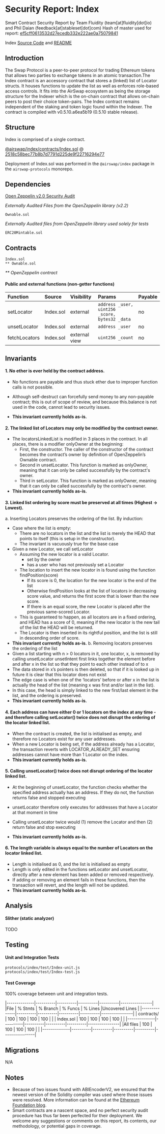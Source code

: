 # Security Report: Index

Smart Contract Security Report by Team Fluidity (team[at]fluidity[dot]io) and Phil Daian (feedback[at]stableset[dot]com)
Hash of master used for report: [ef5cff0613532d27ecedb332e222ae0a75079841](https://github.com/airswap/airswap-protocols/commit/ef5cff0613532d27ecedb332e222ae0a75079841)

Index [Source Code](https://github.com/airswap/airswap-protocols/tree/master/protocols/index) and [README](../README.md)

## Introduction

The Swap Protocol is a peer-to-peer protocol for trading Ethereum tokens that allows two parties to exchange tokens in an atomic transaction.The Index contract is an accessory contract that stores a (linked) list of Locator structs. It houses functions to update the list as well as enforces role-based access controls. It fits into the AirSwap ecosystem as being the storage structure for the Indexer which is the on-chain contract that allows on-chain peers to post their choice token-pairs. The Index contract remains independent of the staking and token logic found within the Indexer. The contract is compiled with v0.5.10.a6ea5b19 (0.5.10 stable release).

## Structure

Index is comprised of a single contract.

[@airswap/index/contracts/Index.sol](../contracts/Index.sol) @ [2518c58bec77b8b7d7791d225de9f22716294e77](https://github.com/airswap/airswap-protocols/commit/2518c58bec77b8b7d7791d225de9f22716294e77)

Deployment of Index.sol was performed in the `@airswap/index` package in the `airswap-protocols` monorepo.

## Dependencies

[Open Zeppelin v2.0 Security Audit](https://drive.google.com/file/d/1gWUV0qz3n52VEUwoT-VlYmscPxxo9xhc/view)

_Externally Audited Files from the OpenZeppelin library (v2.2)_

```
Ownable.sol
```

_Externally Audited files from OpenZeppelin library used solely for tests_

```
ERC20Mintable.sol
```

## Contracts

```
Index.sol
** Ownable.sol
```

_\*\* OpenZeppelin contract_

#### Public and external functions (non-getter functions)

| Function     | Source      | Visibility   | Params                                                             | Payable |
| :-------     | :---------- | :----------- | :----------------------------------------------------------------- | :------ |
| setLocator   | Index.sol   | external     | `address _user, uint256 _score, bytes32 _data`                     | no      |
| unsetLocator | Index.sol   | external     | `address _user`                                                    | no      |
| fetchLocators| Index.sol   | external view| `uint256 _count`                                                   | no      |

## Invariants

#### 1. No ether is ever held by the contract address.

- No functions are payable and thus stuck ether due to improper function calls is not possible.

- Although self-destruct can forcefully send money to any non-payable contract; this is out of scope of review, and because this.balance is not used in the code, cannot lead to security issues.

- **This invariant currently holds as-is.**

#### 2. The linked list of Locators may only be modified by the contract owner.

- The locatorsLinkedList is modified in 3 places in the contract. In all places, there is a modifier onlyOwner at the beginning:
    - First, the constructor. The caller of the constructor of the contract becomes the contract’s owner by definition of OpenZeppelin’s Ownable contract.
    - Second in unsetLocator. This function is marked as onlyOwner, meaning that it can only be called successfully by the contract's owner.
    - Third in setLocator. This function is marked as onlyOwner, meaning that it can only be called successfully by the contract's owner.
- **This invariant currently holds as-is.**


#### 3. Linked list ordering by score must be preserved at all times (Highest -> Lowest).

a. Inserting Locators preserves the ordering of the list.
By induction:
- Case where the list is empty:
    - There are no locators in the list and the list is merely the HEAD that points to itself (this is setup in the constructor).
    - The invariant is vacuously true for the base case
- Given a new Locator, we call setLocator
    - Assuming the new locator is a valid Locator.
        - set by the owner
        - has a user who has not previously set a Locator
    - The location to insert the new locator in is found using the function findPosition(score)
        - If its score is 0, the location for the new locator is the end of the list
        - Otherwise findPosition looks at the list of locators in decreasing score value, and returns the first score that is lower than the new score.
        - If there is an equal score, the new Locator is placed after the previous same-scored Locator.
    - This is guaranteed to happen, as all locators are in a fixed ordering, and HEAD has a score of 0, meaning if the new locator is the new tail of the list the HEAD will be returned.
    - The Locator is then inserted in its rightful position, and the list is still in descending order of score.
- **This invariant currently holds as-is.**
b. Removing locators preserves the ordering of the list
- Given a list starting with n > 0 locators in it, one locator, x, is removed by calling unsetLocator
unsetIntent first links together the element before and after x in the list so that they point to each other instead of to x
- The data stored in x’s pointers is then deleted, so that if it is looked up in future it is clear that this locator does not exist
- The edge case is when one of the ‘locators’ before or after x in the list is actually the head of the list (meaning x was first and/or last in the list).
- In this case, the head is simply linked to the new first/last element in the list, and the ordering is preserved.
- **This invariant currently holds as-is.**

#### 4. Each address can have either 0 or 1 locators on the index at any time - and therefore calling setLocator() twice does not disrupt the ordering of the locator linked list.

- When the contract is created, the list is initialised as empty, and therefore no Locators exist for any user addresses.
- When a new Locator is being set, if the address already has a Locator, the transaction reverts with LOCATOR_ALREADY_SET ensuring addresses cannot have more than 1 Locator on the index.
- **This invariant currently holds as-is.**

#### 5. Calling unsetLocator() twice does not disrupt ordering of the locator linked list.

- At the beginning of unsetLocator, the function checks whether the specified address actually has an address. If they do not, the function returns false and stopped executing
- unsetLocator therefore only executes for addresses that have a Locator at that moment in time
- Calling unsetLocator twice would (1) remove the Locator and then (2) return false and stop executing

- **This invariant currently holds as-is.**

#### 6. The length variable is always equal to the number of Locators on the locator linked list.
- Length is initialised as 0, and the list is initialised as empty
- Length is only edited in the functions setLocator and unsetLocator, directly after a new element has been added or removed respectively.
- If adding or removing an element fails in these functions, then the transaction will revert, and the length will not be updated.
- **This invariant currently holds as-is.**

## Analysis

#### Slither (static analyzer)

TODO

## Testing

#### Unit and Integration Tests

```
protocols/index/test/Index-unit.js
protocols/index/test/Index-test.js
```

#### Test Coverage

100% coverage between unit and integration tests.

|--------------|----------|----------|----------|----------|----------------|
|File          |  % Stmts | % Branch |  % Funcs |  % Lines |Uncovered Lines |
|--------------|----------|----------|----------|----------|----------------|
| contracts/   |      100 |      100 |      100 |      100 |                |
|  Index.sol   |      100 |      100 |      100 |      100 |                |
|--------------|----------|----------|----------|----------|----------------|
|All files     |      100 |      100 |      100 |      100 |                |
|--------------|----------|----------|----------|----------|----------------|
## Migrations
 N/A

## Notes

- Because of two issues found with ABIEncoderV2, we ensured that the newest version of the Solidity compiler was used where those issues were resolved. More information can be found at the [Ethereum Foundation blog](https://blog.ethereum.org/2019/03/26/solidity-optimizer-and-abiencoderv2-bug/).
- Smart contracts are a nascent space, and no perfect security audit procedure has thus far been perfected for their deployment. We welcome any suggestions or comments on this report, its contents, our methodology, or potential gaps in coverage.
